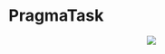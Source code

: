 # PragmaTask

<div align="center">
  <img src="./apes-together-strong.avif" style="max-height: 300px" />
</div>
